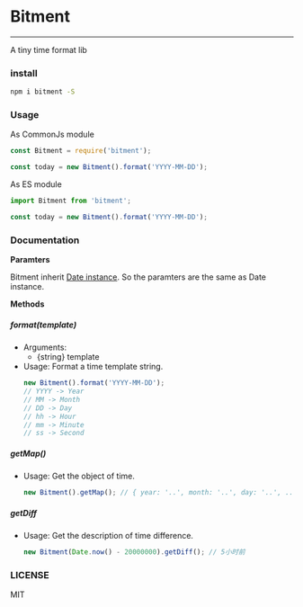 # Bitment
---

A tiny time format lib

### install

```bash
npm i bitment -S
```

### Usage

As CommonJs module
```javascript
const Bitment = require('bitment');

const today = new Bitment().format('YYYY-MM-DD');
```

As ES module
```javascript
import Bitment from 'bitment';

const today = new Bitment().format('YYYY-MM-DD');
```

### Documentation

**Paramters**

Bitment inherit [Date instance](https://developer.mozilla.org/en-US/docs/Web/JavaScript/Reference/Global_Objects/Date). So the paramters are the same as Date instance.

**Methods**

##### format(template)
- Arguments:
  - {string} template
- Usage:
  Format a time template string.
  ```javascript
  new Bitment().format('YYYY-MM-DD');
  // YYYY -> Year
  // MM -> Month
  // DD -> Day
  // hh -> Hour
  // mm -> Minute
  // ss -> Second
  ```

##### getMap()
- Usage:
  Get the object of time.
  ```javascript
  new Bitment().getMap(); // { year: '..', month: '..', day: '..', ... }
  ```

##### getDiff
- Usage:
  Get the description of time difference.
  ```javascript
  new Bitment(Date.now() - 20000000).getDiff(); // 5小时前
  ```

### LICENSE
MIT
